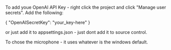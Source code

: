 To add youe OpenAI API Key - right click the project and click "Manage user secrets".
Add the following:

{
  "OpenAISecretKey": "your_key-here"
}

or just add it to appsettings.json - just dont add it to source control.

To chose the microphone - it uses whatever is the windows default.